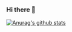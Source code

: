 ### Hi there 👋
[![Anurag's github stats](https://github-readme-stats.vercel.app/api?username=hadiljr)](https://github.com/anuraghazra/github-readme-stats)
<!--
**hadiljr/hadiljr** is a ✨ _special_ ✨ repository because its `README.md` (this file) appears on your GitHub profile.

Here are some ideas to get you started:

- 🔭 I’m currently working on ...
- 🌱 I’m currently learning ...
- 👯 I’m looking to collaborate on ...
- 🤔 I’m looking for help with ...
- 💬 Ask me about ...
- 📫 How to reach me: ...
- 😄 Pronouns: ...
- ⚡ Fun fact: ...
-->
